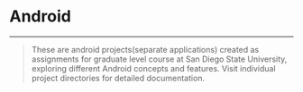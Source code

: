 # Android
---

> These are android projects(separate applications) created as assignments for graduate level course at San Diego State University, exploring different Android concepts and features. Visit individual project directories for detailed documentation. 
